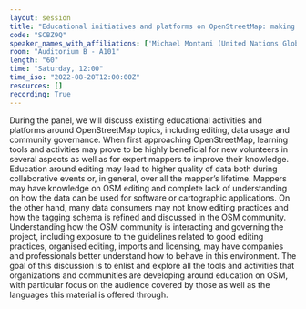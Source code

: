 ```yaml
---
layout: session
title: "Educational initiatives and platforms on OpenStreetMap: making open data more accessible"
code: "SCBZ9Q"
speaker_names_with_affiliations: ['Michael Montani (United Nations Global Service Center / UN Mappers)']
room: "Auditorium B - A101"
length: "60"
time: "Saturday, 12:00"
time_iso: "2022-08-20T12:00:00Z"
resources: []
recording: True
---
```

During the panel, we will discuss existing educational activities and platforms around OpenStreetMap topics, including editing, data usage and community governance. When first approaching OpenStreetMap, learning tools and activities may prove to be highly beneficial for new volunteers in several aspects as well as for expert mappers to improve their knowledge.
 Education around editing may lead to higher quality of data both during collaborative events or, in general, over all the mapper’s lifetime.
Mappers may have knowledge on OSM editing and complete lack of understanding on how the data can be used for software or cartographic applications. On the other hand, many data consumers may not know editing practices and how the tagging schema is refined and discussed in the OSM community. 
Understanding how the OSM community is interacting and governing the project, including exposure to the guidelines related to good editing practices, organised editing, imports and licensing, may have companies and professionals better understand how to behave in this environment.
The goal of this discussion is to enlist and explore all the tools and activities that organizations and communities are developing around education on OSM, with particular focus on the audience covered by those as well as the languages this material is offered through.
